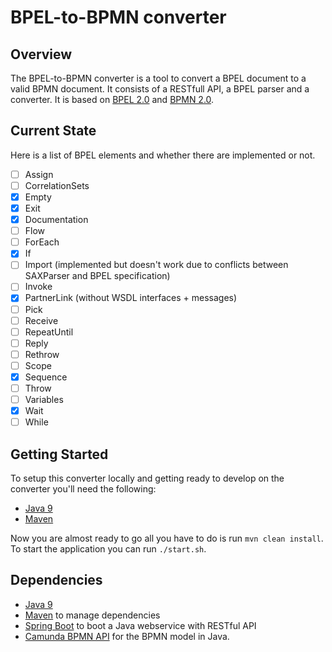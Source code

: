 # BPEL-to-BPMN converter

## Overview
The BPEL-to-BPMN converter is a tool to convert a BPEL document to a valid BPMN document. It consists of a RESTfull API, a BPEL parser and a converter. It is based on [BPEL 2.0](http://docs.oasis-open.org/wsbpel/2.0/OS/wsbpel-v2.0-OS.html) and [BPMN 2.0](https://www.omg.org/spec/BPMN).

## Current State
Here is a list of BPEL elements and whether there are implemented or not.
- [ ] Assign
- [ ] CorrelationSets
- [x] Empty
- [x] Exit
- [x] Documentation
- [ ] Flow
- [ ] ForEach
- [x] If
- [ ] Import (implemented but doesn't work due to conflicts between SAXParser and BPEL specification)
- [ ] Invoke
- [x] PartnerLink (without WSDL interfaces + messages)
- [ ] Pick
- [ ] Receive
- [ ] RepeatUntil
- [ ] Reply
- [ ] Rethrow
- [ ] Scope
- [x] Sequence
- [ ] Throw
- [ ] Variables
- [x] Wait
- [ ] While

## Getting Started
To setup this converter locally and getting ready to develop on the converter you'll need the following:
- [Java 9](https://www.oracle.com/java/java9.html)
- [Maven](https://maven.apache.org/)

Now you are almost ready to go all you have to do is run `mvn clean install`.
To start the application you can run `./start.sh`.

## Dependencies
- [Java 9](https://www.oracle.com/java/java9.html)
- [Maven](https://maven.apache.org/) to manage dependencies
- [Spring Boot](https://spring.io/projects/spring-boot) to boot a Java webservice with RESTful API
- [Camunda BPMN API](https://docs.camunda.org/manual/7.7/user-guide/model-api/bpmn-model-api/) for the BPMN model in Java.